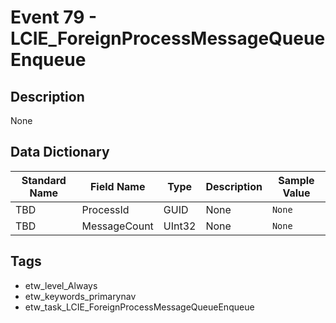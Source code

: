# Event 79 - LCIE_ForeignProcessMessageQueueEnqueue

## Description
None

## Data Dictionary
|Standard Name|Field Name|Type|Description|Sample Value|
|---|---|---|---|---|
|TBD|ProcessId|GUID|None|`None`|
|TBD|MessageCount|UInt32|None|`None`|

## Tags
* etw_level_Always
* etw_keywords_primarynav
* etw_task_LCIE_ForeignProcessMessageQueueEnqueue